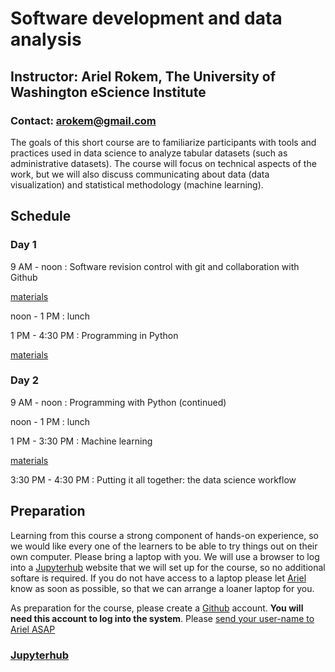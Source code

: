 # Software development and data analysis

## Instructor: Ariel Rokem, The University of Washington eScience Institute
### Contact: arokem@gmail.com

The goals of this short course are to familiarize participants with
tools and practices used in data science to analyze tabular datasets
(such as administrative datasets). The course will focus on technical
aspects of the work, but we will also discuss communicating about data (data
visualization) and statistical methodology (machine learning).

## Schedule

### Day 1

9 AM - noon : Software revision control with git and collaboration with Github

[materials](http://swcarpentry.github.io/git-novice/)

noon - 1 PM : lunch

1 PM - 4:30 PM : Programming in Python

[materials](http://swcarpentry.github.io/python-novice-gapminder/)

### Day 2

9 AM - noon : Programming with Python (continued)

noon - 1 PM : lunch

1 PM - 3:30 PM : Machine learning

[materials](https://github.com/jakevdp/sklearn_tutorial)

3:30 PM - 4:30 PM : Putting it all together: the data science workflow

## Preparation

Learning from this course a strong component of hands-on experience, so we
would like every one of the learners to be able to try things out on their
own computer. Please bring a laptop with you. We will use a browser to log
into a [Jupyterhub](http://jupyter.org/) website that we will set up for the
course, so no additional softare is required. If you do not have access to a
laptop please let [Ariel](mailto:arokem@gmail.com) know as soon as possible,
so that we can arrange a loaner laptop for you.

As preparation for the course, please create a [Github](https://github.com/)
account. **You will need this account to log into the system**. Please [send your user-name to Ariel ASAP](mailto:arokem@gmail.com)

### [Jupyterhub](XXX)
